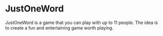 # JustOneWord
JustOneWord is a game that you can play with up to 11 people. The idea is to create a fun and entertaining game worth playing. 
